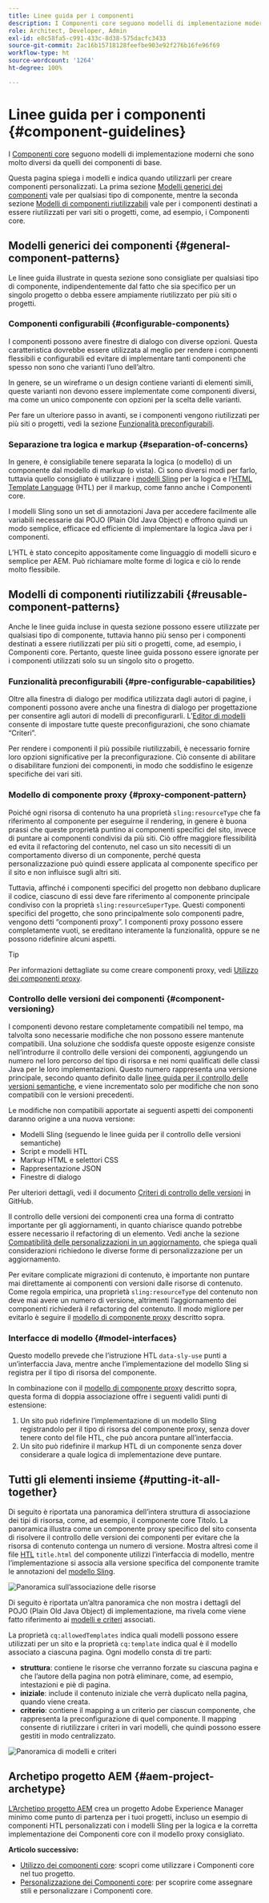```yaml
---
title: Linee guida per i componenti
description: I Componenti core seguono modelli di implementazione moderni che sono molto diversi da quelli dei componenti di base.
role: Architect, Developer, Admin
exl-id: e8c58fa5-c991-433c-8d38-575dacfc3433
source-git-commit: 2ac16b15718128feefbe903e92f276b16fe96f69
workflow-type: ht
source-wordcount: '1264'
ht-degree: 100%

---
```


# Linee guida per i componenti {#component-guidelines}

I [Componenti core](overview.md) seguono modelli di implementazione moderni che sono molto diversi da quelli dei componenti di base.

Questa pagina spiega i modelli e indica quando utilizzarli per creare componenti personalizzati. La prima sezione [Modelli generici dei componenti](#general-component-patterns) vale per qualsiasi tipo di componente, mentre la seconda sezione [Modelli di componenti riutilizzabili](#reusable-component-patterns) vale per i componenti destinati a essere riutilizzati per vari siti o progetti, come, ad esempio, i Componenti core.

## Modelli generici dei componenti {#general-component-patterns}

Le linee guida illustrate in questa sezione sono consigliate per qualsiasi tipo di componente, indipendentemente dal fatto che sia specifico per un singolo progetto o debba essere ampiamente riutilizzato per più siti o progetti.

### Componenti configurabili {#configurable-components}

I componenti possono avere finestre di dialogo con diverse opzioni. Questa caratteristica dovrebbe essere utilizzata al meglio per rendere i componenti flessibili e configurabili ed evitare di implementare tanti componenti che spesso non sono che varianti l’uno dell’altro.

In genere, se un wireframe o un design contiene varianti di elementi simili, queste varianti non devono essere implementate come componenti diversi, ma come un unico componente con opzioni per la scelta delle varianti.

Per fare un ulteriore passo in avanti, se i componenti vengono riutilizzati per più siti o progetti, vedi la sezione [Funzionalità preconfigurabili](#pre-configurable-capabilities).

### Separazione tra logica e markup {#separation-of-concerns}

In genere, è consigliabile tenere separata la logica (o modello) di un componente dal modello di markup (o vista). Ci sono diversi modi per farlo, tuttavia quello consigliato è utilizzare i [modelli Sling](https://sling.apache.org/documentation/bundles/models.html) per la logica e l’[HTML Template Language](https://experienceleague.adobe.com/docs/experience-manager-htl/using/overview.html?lang=it) (HTL) per il markup, come fanno anche i Componenti core.

I modelli Sling sono un set di annotazioni Java per accedere facilmente alle variabili necessarie dai POJO (Plain Old Java Object) e offrono quindi un modo semplice, efficace ed efficiente di implementare la logica Java per i componenti.

L’HTL è stato concepito appositamente come linguaggio di modelli sicuro e semplice per AEM. Può richiamare molte forme di logica e ciò lo rende molto flessibile.

## Modelli di componenti riutilizzabili {#reusable-component-patterns}

Anche le linee guida incluse in questa sezione possono essere utilizzate per qualsiasi tipo di componente, tuttavia hanno più senso per i componenti destinati a essere riutilizzati per più siti o progetti, come, ad esempio, i Componenti core. Pertanto, queste linee guida possono essere ignorate per i componenti utilizzati solo su un singolo sito o progetto.

### Funzionalità preconfigurabili {#pre-configurable-capabilities}

Oltre alla finestra di dialogo per modifica utilizzata dagli autori di pagine, i componenti possono avere anche una finestra di dialogo per progettazione per consentire agli autori di modelli di preconfigurarli. L’[Editor di modelli](https://experienceleague.adobe.com/docs/experience-manager-cloud-service/sites/authoring/features/templates.html?lang=it) consente di impostare tutte queste preconfigurazioni, che sono chiamate “Criteri”.

Per rendere i componenti il più possibile riutilizzabili, è necessario fornire loro opzioni significative per la preconfigurazione. Ciò consente di abilitare o disabilitare funzioni dei componenti, in modo che soddisfino le esigenze specifiche dei vari siti.

### Modello di componente proxy {#proxy-component-pattern}

Poiché ogni risorsa di contenuto ha una proprietà `sling:resourceType` che fa riferimento al componente per eseguirne il rendering, in genere è buona prassi che queste proprietà puntino ai componenti specifici del sito, invece di puntare ai componenti condivisi da più siti. Ciò offre maggiore flessibilità ed evita il refactoring del contenuto, nel caso un sito necessiti di un comportamento diverso di un componente, perché questa personalizzazione può quindi essere applicata al componente specifico per il sito e non influisce sugli altri siti.

Tuttavia, affinché i componenti specifici del progetto non debbano duplicare il codice, ciascuno di essi deve fare riferimento al componente principale condiviso con la proprietà `sling:resourceSuperType`. Questi componenti specifici del progetto, che sono principalmente solo componenti padre, vengono detti “componenti proxy”. I componenti proxy possono essere completamente vuoti, se ereditano interamente la funzionalità, oppure se ne possono ridefinire alcuni aspetti.

>[!TIP]
>
>Per informazioni dettagliate su come creare componenti proxy, vedi [Utilizzo dei componenti proxy](/help/get-started/using.md#create-proxy-components).

### Controllo delle versioni dei componenti {#component-versioning}

I componenti devono restare completamente compatibili nel tempo, ma talvolta sono necessarie modifiche che non possono essere mantenute compatibili. Una soluzione che soddisfa queste opposte esigenze consiste nell’introdurre il controllo delle versioni dei componenti, aggiungendo un numero nel loro percorso del tipo di risorsa e nei nomi qualificati delle classi Java per le loro implementazioni. Questo numero rappresenta una versione principale, secondo quanto definito dalle [linee guida per il controllo delle versioni semantiche](https://semver.org/), e viene incrementato solo per modifiche che non sono compatibili con le versioni precedenti.

Le modifiche non compatibili apportate ai seguenti aspetti dei componenti daranno origine a una nuova versione:

* Modelli Sling (seguendo le linee guida per il controllo delle versioni semantiche)
* Script e modelli HTL
* Markup HTML e selettori CSS
* Rappresentazione JSON
* Finestre di dialogo

Per ulteriori dettagli, vedi il documento [Criteri di controllo delle versioni](https://github.com/adobe/aem-core-wcm-components/wiki/Versioning-Policies) in GitHub.

Il controllo delle versioni dei componenti crea una forma di contratto importante per gli aggiornamenti, in quanto chiarisce quando potrebbe essere necessario il refactoring di un elemento. Vedi anche la sezione [Compatibilità delle personalizzazioni in un aggiornamento](customizing.md#upgrade-compatibility-of-customizations), che spiega quali considerazioni richiedono le diverse forme di personalizzazione per un aggiornamento.

Per evitare complicate migrazioni di contenuto, è importante non puntare mai direttamente ai componenti con versioni dalle risorse di contenuto. Come regola empirica, una proprietà `sling:resourceType` del contenuto non deve mai avere un numero di versione, altrimenti l’aggiornamento dei componenti richiederà il refactoring del contenuto. Il modo migliore per evitarlo è seguire il [modello di componente proxy](#proxy-component-pattern) descritto sopra.

### Interfacce di modello {#model-interfaces}

Questo modello prevede che l’istruzione HTL `data-sly-use` punti a un’interfaccia Java, mentre anche l’implementazione del modello Sling si registra per il tipo di risorsa del componente.

In combinazione con il [modello di componente proxy](#proxy-component-pattern) descritto sopra, questa forma di doppia associazione offre i seguenti validi punti di estensione:

1. Un sito può ridefinire l’implementazione di un modello Sling registrandolo per il tipo di risorsa del componente proxy, senza dover tenere conto del file HTL, che può ancora puntare all’interfaccia.
1. Un sito può ridefinire il markup HTL di un componente senza dover considerare a quale logica di implementazione deve puntare.

## Tutti gli elementi insieme {#putting-it-all-together}

Di seguito è riportata una panoramica dell’intera struttura di associazione dei tipi di risorsa, come, ad esempio, il componente core Titolo. La panoramica illustra come un componente proxy specifico del sito consenta di risolvere il controllo delle versioni dei componenti per evitare che la risorsa di contenuto contenga un numero di versione. Mostra altresì come il file [HTL](https://experienceleague.adobe.com/docs/experience-manager-htl/using/overview.html?lang=it) `title.html` del componente utilizzi l’interfaccia di modello, mentre l’implementazione si associa alla versione specifica del componente tramite le annotazioni del [modello Sling](https://sling.apache.org/documentation/bundles/models.html).

![Panoramica sull’associazione delle risorse](/help/assets/chlimage_1-32.png)

Di seguito è riportata un’altra panoramica che non mostra i dettagli del POJO (Plain Old Java Object) di implementazione, ma rivela come viene fatto riferimento ai [modelli e criteri](https://experienceleague.adobe.com/docs/experience-manager-cloud-service/implementing/components-templates/templates.html) associati.

La proprietà `cq:allowedTemplates` indica quali modelli possono essere utilizzati per un sito e la proprietà `cq:template` indica qual è il modello associato a ciascuna pagina. Ogni modello consta di tre parti:

* **struttura**: contiene le risorse che verranno forzate su ciascuna pagina e che l’autore della pagina non potrà eliminare, come, ad esempio, intestazioni e piè di pagina.
* **iniziale**: include il contenuto iniziale che verrà duplicato nella pagina, quando viene creata.
* **criterio**: contiene il mapping a un criterio per ciascun componente, che rappresenta la preconfigurazione di quel componente. Il mapping consente di riutilizzare i criteri in vari modelli, che quindi possono essere gestiti in modo centralizzato.

![Panoramica di modelli e criteri](/help/assets/screen_shot_2018-12-07at093102.png)

## Archetipo progetto AEM {#aem-project-archetype}

[L’Archetipo progetto AEM](/help/developing/archetype/overview.md) crea un progetto Adobe Experience Manager minimo come punto di partenza per i tuoi progetti, incluso un esempio di componenti HTL personalizzati con i modelli Sling per la logica e la corretta implementazione dei Componenti core con il modello proxy consigliato.

**Articolo successivo:**

* [Utilizzo dei componenti core](/help/get-started/using.md): scopri come utilizzare i Componenti core nel tuo progetto.
* [Personalizzazione dei Componenti core](customizing.md): per scoprire come assegnare stili e personalizzare i Componenti core.
